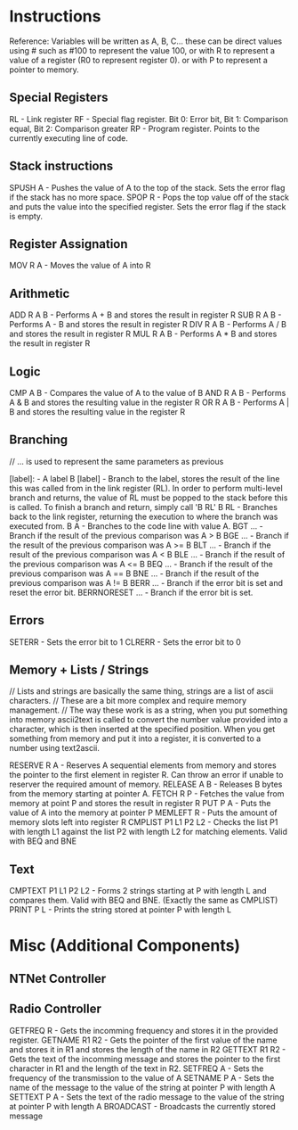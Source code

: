 
Instructions
==================

Reference:
Variables will be written as A, B, C... these can be direct values using # such as #100 to represent the value 100,
or with R to represent a value of a register (R0 to represent register 0).
or with P to represent a pointer to memory.

Special Registers
---------------

RL - Link register
RF - Special flag register. Bit 0: Error bit, Bit 1: Comparison equal, Bit 2: Comparison greater
RP - Program register. Points to the currently executing line of code.

Stack instructions
---------------

SPUSH A - Pushes the value of A to the top of the stack. Sets the error flag if the stack has no more space.
SPOP R - Pops the top value off of the stack and puts the value into the specified register. Sets the error flag if the stack is empty.

Register Assignation
---------------

MOV R A - Moves the value of A into R

Arithmetic
---------------

ADD R A B - Performs A + B and stores the result in register R
SUB R A B - Performs A - B and stores the result in register R
DIV R A B - Performs A / B and stores the result in register R
MUL R A B - Performs A * B and stores the result in register R

Logic
---------------

CMP A B - Compares the value of A to the value of B
AND R A B - Performs A & B and stores the resulting value in the register R
OR R A B - Performs A | B and stores the resulting value in the register R

Branching
--------------

// ... is used to represent the same parameters as previous

[label]: - A label
B [label] - Branch to the label, stores the result of the line this was called from in the link register (RL). In order to perform multi-level branch and returns, the value of RL must be popped to the stack before this is called. To finish a branch and return, simply call 'B RL'
B RL - Branches back to the link register, returning the execution to where the branch was executed from.
B A - Branches to the code line with value A.
BGT ... - Branch if the result of the previous comparison was A > B
BGE ... - Branch if the result of the previous comparison was A >= B
BLT ... - Branch if the result of the previous comparison was A < B
BLE ... - Branch if the result of the previous comparison was A <= B
BEQ ... - Branch if the result of the previous comparison was A == B
BNE ... - Branch if the result of the previous comparison was A != B
BERR ... - Branch if the error bit is set and reset the error bit.
BERRNORESET ... - Branch if the error bit is set.

Errors
-------------

SETERR - Sets the error bit to 1
CLRERR - Sets the error bit to 0

Memory + Lists / Strings
---------------

// Lists and strings are basically the same thing, strings are a list of ascii characters.
// These are a bit more complex and require memory management.
// The way these work is as a string, when you put something into memory ascii2text is called to convert the number value provided into a character, which is then inserted at the specified position. When you get something from memory and put it into a register, it is converted to a number using text2ascii.

RESERVE R A - Reserves A sequential elements from memory and stores the pointer to the first element in register R. Can throw an error if unable to reserver the required amount of memory.
RELEASE A B - Releases B bytes from the memory starting at pointer A.
FETCH R P - Fetches the value from memory at point P and stores the result in register R
PUT P A - Puts the value of A into the memory at pointer P
MEMLEFT R - Puts the amount of memory slots left into register R
CMPLIST P1 L1 P2 L2 - Checks the list P1 with length L1 against the list P2 with length L2 for matching elements. Valid with BEQ and BNE

Text
--------------

CMPTEXT P1 L1 P2 L2 - Forms 2 strings starting at P with length L and compares them. Valid with BEQ and BNE. (Exactly the same as CMPLIST)
PRINT P L - Prints the string stored at pointer P with length L

Misc (Additional Components)
===============

NTNet Controller
---------------



Radio Controller
---------------

GETFREQ R - Gets the incomming frequency and stores it in the provided register.
GETNAME R1 R2 - Gets the pointer of the first value of the name and stores it in R1 and stores the length of the name in R2
GETTEXT R1 R2 - Gets the text of the incomming message and stores the pointer to the first character in R1 and the length of the text in R2.
SETFREQ A - Sets the frequency of the transmission to the value of A
SETNAME P A - Sets the name of the message to the value of the string at pointer P with length A
SETTEXT P A - Sets the text of the radio message to the value of the string at pointer P with length A
BROADCAST - Broadcasts the currently stored message
